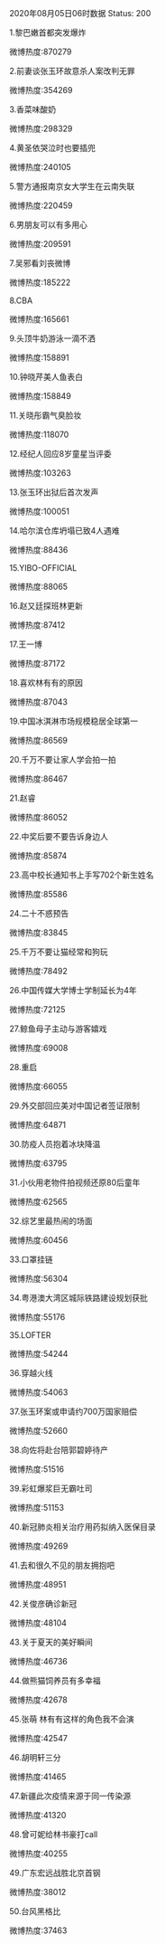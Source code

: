 2020年08月05日06时数据
Status: 200

1.黎巴嫩首都突发爆炸

微博热度:870279

2.前妻谈张玉环故意杀人案改判无罪

微博热度:354269

3.香菜味酸奶

微博热度:298329

4.黄圣依哭泣时也要插兜

微博热度:240105

5.警方通报南京女大学生在云南失联

微博热度:220459

6.男朋友可以有多用心

微博热度:209591

7.吴邪看刘丧微博

微博热度:185222

8.CBA

微博热度:165661

9.头顶牛奶游泳一滴不洒

微博热度:158891

10.钟晓芹美人鱼表白

微博热度:158849

11.关晓彤霸气臭脸妆

微博热度:118070

12.经纪人回应8岁童星当评委

微博热度:103263

13.张玉环出狱后首次发声

微博热度:100051

14.哈尔滨仓库坍塌已致4人遇难

微博热度:88436

15.YIBO-OFFICIAL

微博热度:88065

16.赵又廷探班林更新

微博热度:87412

17.王一博

微博热度:87172

18.喜欢林有有的原因

微博热度:87043

19.中国冰淇淋市场规模稳居全球第一

微博热度:86569

20.千万不要让家人学会拍一拍

微博热度:86467

21.赵睿

微博热度:86052

22.中奖后要不要告诉身边人

微博热度:85874

23.高中校长通知书上手写702个新生姓名

微博热度:85586

24.二十不惑预告

微博热度:83845

25.千万不要让猫经常和狗玩

微博热度:78492

26.中国传媒大学博士学制延长为4年

微博热度:72125

27.鲸鱼母子主动与游客嬉戏

微博热度:69008

28.重启

微博热度:66055

29.外交部回应美对中国记者签证限制

微博热度:64871

30.防疫人员抱着冰块降温

微博热度:63795

31.小伙用老物件拍视频还原80后童年

微博热度:62565

32.综艺里最热闹的场面

微博热度:60456

33.口罩挂链

微博热度:56304

34.粤港澳大湾区城际铁路建设规划获批

微博热度:55176

35.LOFTER

微博热度:54244

36.穿越火线

微博热度:54063

37.张玉环案或申请约700万国家赔偿

微博热度:52660

38.向佐将赴台陪郭碧婷待产

微博热度:51516

39.彩虹爆浆巨无霸吐司

微博热度:51153

40.新冠肺炎相关治疗用药拟纳入医保目录

微博热度:49269

41.去和很久不见的朋友拥抱吧

微博热度:48951

42.关俊彦确诊新冠

微博热度:48104

43.关于夏天的美好瞬间

微博热度:46736

44.做熊猫饲养员有多幸福

微博热度:42678

45.张萌 林有有这样的角色我不会演

微博热度:42547

46.胡明轩三分

微博热度:41465

47.新疆此次疫情来源于同一传染源

微博热度:41320

48.曾可妮给林书豪打call

微博热度:40255

49.广东宏远战胜北京首钢

微博热度:38012

50.台风黑格比

微博热度:37463

